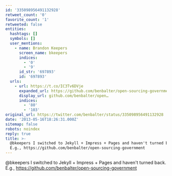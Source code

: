 ```yaml
---
id: '335098956491132928'
retweet_count: '0'
favorite_count: '1'
retweeted: false
entities:
  hashtags: []
  symbols: []
  user_mentions:
    - name: Brandon Keepers
      screen_name: bkeepers
      indices:
        - '0'
        - '9'
      id_str: '697893'
      id: '697893'
  urls:
    - url: https://t.co/IC3Tv6DVje
      expanded_url: https://github.com/benbalter/open-sourcing-government
      display_url: github.com/benbalter/open…
      indices:
        - '80'
        - '103'
original_url: https://twitter.com/benbalter/status/335098956491132928
date: '2013-05-16T18:26:31.000Z'
sitemap: false
robots: noindex
reply: true
title: >-
  @bkeepers I switched to Jekyll + Impress + Pages and haven't turned back.
  E.g., https://github.com/benbalter/open-sourcing-government
---
```


@bkeepers I switched to Jekyll + Impress + Pages and haven't turned back. E.g., https://github.com/benbalter/open-sourcing-government